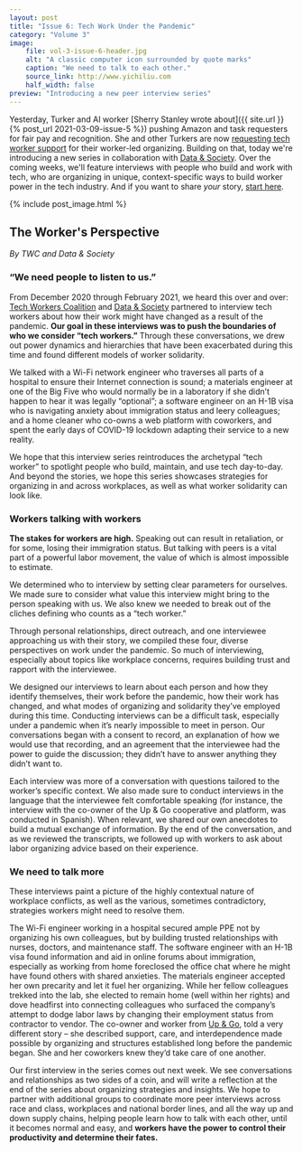 ```yaml
---
layout: post
title: "Issue 6: Tech Work Under the Pandemic"
category: "Volume 3"
image:
    file: vol-3-issue-6-header.jpg
    alt: "A classic computer icon surrounded by quote marks"
    caption: "We need to talk to each other."
    source_link: http://www.yichiliu.com
    half_width: false
preview: "Introducing a new peer interview series"
---
```


Yesterday, Turker and AI worker [Sherry Stanley wrote about]({{ site.url }}{% post_url 2021-03-09-issue-5 %}) pushing Amazon and task requesters for fair pay and recognition. She and other Turkers are now [requesting tech worker support](https://twitter.com/turkopticon/status/1369684074030379011) for their worker-led organizing. Building on that, today we're introducing a new series in collaboration with [Data & Society](https://datasociety.net). Over the coming weeks, we'll feature interviews with people who build and work with tech, who are organizing in unique, context-specific ways to build worker power in the tech industry. And if you want to share *your* story, [start here](https://news.techworkerscoalition.org/call-for-submissions/).

<!-- do not remove the excerpt tag -->
<!--excerpt-->
<!-- remaining content goes below here -->

{% include post_image.html %}

## The Worker's Perspective

_By TWC and Data & Society_

### “We need people to listen to us.” 

From December 2020 through February 2021, we heard this over and over: [Tech Workers Coalition](https://techworkerscoalition.org/) and [Data & Society](https://datasociety.net/) partnered to interview tech workers about how their work might have changed as a result of the pandemic. **Our goal in these interviews was to push the boundaries of who we consider “tech workers.”** Through these conversations, we drew out power dynamics and hierarchies that have been exacerbated during this time and found different models of worker solidarity. 

We talked with a Wi-Fi network engineer who traverses all parts of a hospital to ensure their Internet connection is sound; a materials engineer at one of the Big Five who would normally be in a laboratory if she didn’t happen to hear it was legally “optional”; a software engineer on an H-1B visa who is navigating anxiety about immigration status and leery colleagues; and a home cleaner who co-owns a web platform with coworkers, and spent the early days of COVID-19 lockdown adapting their service to a new reality.

We hope that this interview series reintroduces the archetypal “tech worker” to spotlight people who build, maintain, and use tech day-to-day. And beyond the stories, we hope this series showcases strategies for organizing in and across workplaces, as well as what worker solidarity can look like.

### Workers talking with workers

**The stakes for workers are high.** Speaking out can result in retaliation, or for some, losing their immigration status. But talking with peers is a vital part of a powerful labor movement, the value of which is almost impossible to estimate.

We determined who to interview by setting clear parameters for ourselves. We made sure to consider what value this interview might bring to the person speaking with us. We also knew we needed to break out of the cliches defining who counts as a “tech worker.”

Through personal relationships, direct outreach, and one interviewee approaching us with their story, we compiled these four, diverse perspectives on work under the pandemic. So much of interviewing, especially about topics like workplace concerns, requires building trust and rapport with the interviewee. 

We designed our interviews to learn about each person and how they identify themselves, their work before the pandemic, how their work has changed, and what modes of organizing and solidarity they’ve employed during this time. Conducting interviews can be a difficult task, especially under a pandemic when it’s nearly impossible to meet in person. Our conversations began with a consent to record, an explanation of how we would use that recording, and an agreement that the interviewee had the power to guide the discussion; they didn’t have to answer anything they didn’t want to. 

Each interview was more of a conversation with questions tailored to the worker’s specific context. We also made sure to conduct interviews in the language that the interviewee felt comfortable speaking (for instance, the interview with the co-owner of the Up & Go cooperative and platform, was conducted in Spanish). When relevant, we shared our own anecdotes to build a mutual exchange of information. By the end of the conversation, and as we reviewed the transcripts, we followed up with workers to ask about labor organizing advice based on their experience.

### We need to talk more

These interviews paint a picture of the highly contextual nature of workplace conflicts, as well as the various, sometimes contradictory, strategies workers might need to resolve them. 

The Wi-Fi engineer working in a hospital secured ample PPE not by organizing his own colleagues, but by building trusted relationships with nurses, doctors, and maintenance staff. The software engineer with an H-1B visa found information and aid in online forums about immigration, especially as working from home foreclosed the office chat where he might have found others with shared anxieties. The materials engineer accepted her own precarity and let it fuel her organizing. While her fellow colleagues trekked into the lab, she elected to remain home (well within her rights) and dove headfirst into connecting colleagues who surfaced the company’s attempt to dodge labor laws by changing their employment status from contractor to vendor. The co-owner and worker from [Up & Go](https://www.upandgo.coop/), told a very different story – she described support, care, and interdependence made possible by organizing and structures established long before the pandemic began. She and her coworkers knew they’d take care of one another.

Our first interview in the series comes out next week. We see conversations and relationships as two sides of a coin, and will write a reflection at the end of the series about organizing strategies and insights. We hope to partner with additional groups to coordinate more peer interviews across race and class, workplaces and national border lines, and all the way up and down supply chains, helping people learn how to talk with each other, until it becomes normal and easy, and **workers have the power to control their productivity and determine their fates.**
